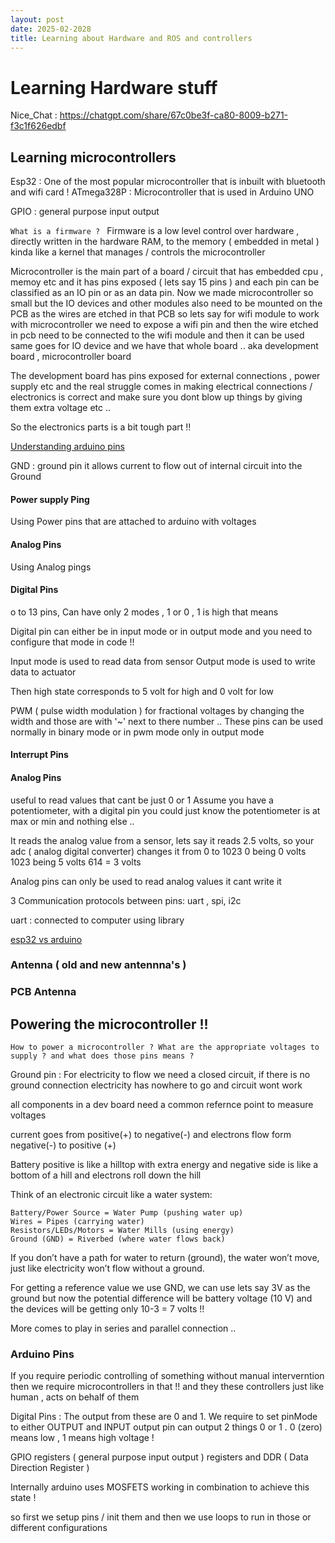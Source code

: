 ```yaml
---
layout: post
date: 2025-02-2028
title: Learning about Hardware and ROS and controllers
---
```


# Learning Hardware stuff 

Nice_Chat : https://chatgpt.com/share/67c0be3f-ca80-8009-b271-f3c1f626edbf


## Learning microcontrollers

Esp32 : One of the most popular microcontroller that is inbuilt with bluetooth and wifi card ! 
ATmega328P : Microcontroller that is used in Arduino UNO 

GPIO  : general purpose input output 

`What is a firmware ? `
Firmware is a low level control over hardware , directly written in the hardware RAM, to the memory ( embedded in metal ) kinda like a kernel that manages / controls the microcontroller  

Microcontroller is the main part of a board / circuit that has embedded cpu , memoy etc and it has pins exposed ( lets say 15 pins ) and each pin can be classified as an IO pin or as an data pin. Now we made microcontroller so small but the IO devices and other modules also need to be mounted on the PCB as the wires are etched in that PCB so lets say for wifi module to work with microcontroller we need to expose a wifi pin and then the wire etched in pcb need to be connected to the wifi module and then it can be used same goes for IO device and we have that whole board .. aka development board , microcontroller board 

The development board has pins exposed for external connections , power supply etc and the real struggle comes in making electrical connections / electronics is correct and make sure you dont blow up things by giving them extra voltage etc .. 

So the electronics parts is a bit tough part !!

[Understanding arduino pins](https://www.youtube.com/watch?v=bniUECtJkeU)

GND : ground pin it allows current to flow out of internal circuit into the Ground 

#### Power supply Ping 
Using Power pins that are attached to arduino with voltages 

#### Analog Pins
Using Analog pings


#### Digital Pins
o to 13 pins, 
Can have only 2 modes , 1 or 0 , 1 is high that means 

Digital pin can either be in input mode or in output mode and you need to configure that mode in code !!

Input mode is used to read data from sensor 
Output mode is used to write data to actuator 

Then high state corresponds to 5 volt for high and 0 volt for low 

PWM ( pulse width modulation ) for fractional voltages by changing the width and those are with '~' next to there number .. These pins can be used normally in binary mode or in pwm mode only in output mode 

#### Interrupt Pins 



#### Analog Pins
useful to read values that cant be just 0 or 1
Assume you have a potentiometer, with a digital pin you could just know the potentiometer is at max or min and nothing else .. 

It reads the analog value from a sensor, lets say it reads 2.5 volts, so your adc ( analog digital converter) changes it from 0 to 1023 
0 being 0 volts
1023 being 5 volts 
614 = 3 volts 

Analog pins can only be used to read analog values it cant write it 

3 Communication protocols between pins: 
uart , spi, i2c 

uart : connected to computer using library 



[esp32 vs arduino](https://www.youtube.com/watch?v=RiYnucfy_rs)

### Antenna ( old and new antennna's ) 



### PCB Antenna 


## Powering the microcontroller !!

`How to power a microcontroller ? What are the appropriate voltages to supply ? and what does those pins means ? `

Ground pin : For electricity to flow we need a closed circuit, if there is no ground connection electricity has nowhere to go and circuit wont work 

all components in a dev board need a common refernce point to measure voltages 

current goes from positive(+) to negative(-) and electrons flow form negative(-) to positive (+)

Battery positive is like a hilltop with extra energy and negative side is like a bottom of a hill and electrons roll down the hill

Think of an electronic circuit like a water system:

    Battery/Power Source = Water Pump (pushing water up)
    Wires = Pipes (carrying water)
    Resistors/LEDs/Motors = Water Mills (using energy)
    Ground (GND) = Riverbed (where water flows back)

If you don’t have a path for water to return (ground), the water won’t move, just like electricity won’t flow without a ground.



For getting a reference value we use GND, we can use lets say 3V as the ground but now the potential difference will be battery voltage (10 V) and the devices will be getting only 10-3 = 7 volts !!

More comes to play in series and parallel connection ..  



### Arduino Pins 
If you require periodic controlling of something without manual interverntion then we require microcontrollers in that !! and they these controllers just like human , acts on behalf of them 

Digital Pins : The output from these are 0 and 1. We require to set pinMode to either OUTPUT and INPUT output pin can output 2 things 0 or 1 . 0 (zero) means low  , 1 means high voltage !

GPIO registers ( general purpose input output ) registers and DDR ( Data Direction Register )

Internally arduino uses MOSFETS working in combination to achieve this state ! 

so first we setup pins / init them and then we use loops to run in those or different configurations  







